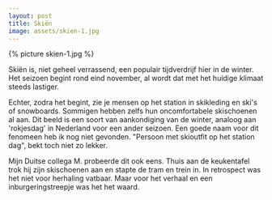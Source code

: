 ```yaml
---
layout: post
title: Skiën
image: assets/skien-1.jpg
---
```


{% picture skien-1.jpg %}

Skiën is, niet geheel verrassend, een populair tijdverdrijf hier in de winter. Het seizoen begint rond eind november, al wordt dat met het huidige klimaat steeds lastiger.

<!-- end_excerpt -->

Echter, zodra het begint, zie je mensen op het station in skikleding en ski's of snowboards. Sommigen hebben zelfs hun oncomfortabele skischoenen al aan. Dit beeld is een soort van aankondiging van de winter, analoog aan 'rokjesdag' in Nederland voor een ander seizoen. Een goede naam voor dit fenomeen heb ik nog niet gevonden. "Persoon met skioutfit op het station dag", bekt toch niet zo lekker.

Mijn Duitse collega M. probeerde dit ook eens. Thuis aan de keukentafel trok hij zijn skischoenen aan en stapte de tram en trein in. In retrospect was het niet voor herhaling vatbaar. Maar voor het verhaal en een inburgeringstreepje was het het waard.
